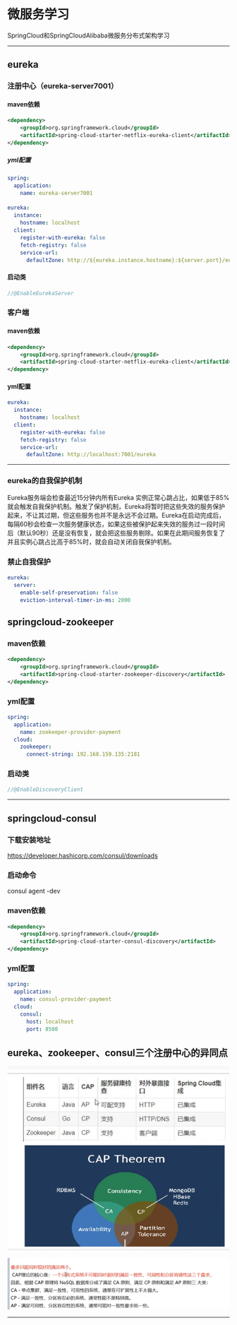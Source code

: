 # 微服务学习
SpringCloud和SpringCloudAlibaba微服务分布式架构学习

---
## eureka

### 注册中心（eureka-server7001）
#### maven依赖
```xml
<dependency>
    <groupId>org.springframework.cloud</groupId>
    <artifactId>spring-cloud-starter-netflix-eureka-client</artifactId>
</dependency>
```

##### yml配置
```yaml
spring:
  application:
    name: eureka-server7001

eureka:
  instance:
    hostname: localhost
  client:
    register-with-eureka: false
    fetch-registry: false
    service-url:
      defaultZone: http://${eureka.instance.hostname}:${server.port}/eureka/
```

#### 启动类
```java
//@EnableEurekaServer
```

### 客户端
#### maven依赖
```xml
<dependency>
    <groupId>org.springframework.cloud</groupId>
    <artifactId>spring-cloud-starter-netflix-eureka-client</artifactId>
</dependency>
```

#### yml配置
```yaml
eureka:
  instance:
    hostname: localhost
  client:
    register-with-eureka: false
    fetch-registry: false
    service-url:
      defaultZone: http://localhost:7001/eureka
```

---

### eureka的自我保护机制

Eureka服务端会检查最近15分钟内所有Eureka 实例正常心跳占比，如果低于85%就会触发自我保护机制。触发了保护机制，Eureka将暂时把这些失效的服务保护起来，不让其过期，但这些服务也并不是永远不会过期。Eureka在启动完成后，每隔60秒会检查一次服务健康状态，如果这些被保护起来失效的服务过一段时间后（默认90秒）还是没有恢复，就会把这些服务剔除。如果在此期间服务恢复了并且实例心跳占比高于85%时，就会自动关闭自我保护机制。

### 禁止自我保护
```yaml
eureka:
  server:
    enable-self-preservation: false
    eviction-interval-timer-in-ms: 2000
```

## springcloud-zookeeper

### maven依赖
```xml
<dependency>
    <groupId>org.springframework.cloud</groupId>
    <artifactId>spring-cloud-starter-zookeeper-discovery</artifactId>
</dependency>
```
### yml配置
```yaml
spring:
  application:
    name: zookeeper-provider-payment
  cloud:
    zookeeper:
      connect-string: 192.168.159.135:2181
```

### 启动类
```java
//@EnableDiscoveryClient
```

---

## springcloud-consul

### 下载安装地址
https://developer.hashicorp.com/consul/downloads

### 启动命令
consul agent -dev

### maven依赖
```xml
<dependency>
    <groupId>org.springframework.cloud</groupId>
    <artifactId>spring-cloud-starter-consul-discovery</artifactId>
</dependency>
```

### yml配置

```yaml
spring:
  application:
    name: consul-provider-payment
  cloud:
    consul:
      host: localhost
      port: 8500
```

## eureka、zookeeper、consul三个注册中心的异同点
![img.png](image/img.png)

![img_1.png](image/img_1.png)

---
